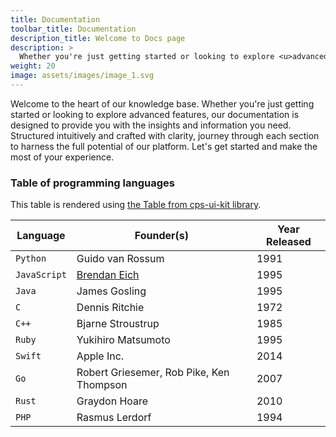 ```yaml
---
title: Documentation
toolbar_title: Documentation
description_title: Welcome to Docs page
description: >
  Whether you're just getting started or looking to explore <u>advanced features</u>, our documentation is designed to provide you with the insights and information you need.
weight: 20
image: assets/images/image_1.svg
---
```


Welcome to the heart of our knowledge base. Whether you're just getting started or looking to explore advanced features, our documentation is designed to provide you with the insights and information you need. Structured intuitively and crafted with clarity, journey through each section to harness the full potential of our platform. Let's get started and make the most of your experience.

### Table of programming languages

This table is rendered using [the Table from cps-ui-kit library](https://absaoss.github.io/cps-shared-ui/table/api).

<div class="cps-table sortable searchable filterableByColumns paginator">

| Language     | Founder(s)                                                 | Year Released |
| ------------ | ---------------------------------------------------------- | ------------- |
| `Python`     | Guido van Rossum                                           | 1991          |
| `JavaScript` | [Brendan Eich](https://en.wikipedia.org/wiki/Brendan_Eich) | 1995          |
| `Java`       | James Gosling                                              | 1995          |
| `C`          | Dennis Ritchie                                             | 1972          |
| `C++`        | Bjarne Stroustrup                                          | 1985          |
| `Ruby`       | Yukihiro Matsumoto                                         | 1995          |
| `Swift`      | Apple Inc.                                                 | 2014          |
| `Go`         | Robert Griesemer, Rob Pike, Ken Thompson                   | 2007          |
| `Rust`       | Graydon Hoare                                              | 2010          |
| `PHP`        | Rasmus Lerdorf                                             | 1994          |

</div>
